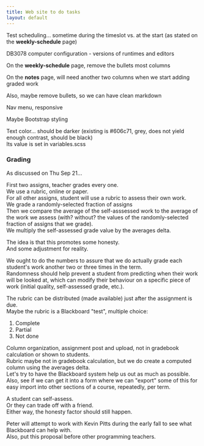 ```yaml
---
title: Web site to do tasks
layout: default
---
```


Test scheduling... sometime during the timeslot vs. at the start (as stated on the **weekly-schedule** page)  

DB3078 computer configuration - versions of runtimes and editors  

On the **weekly-schedule** page, remove the bullets most columns

On the **notes** page, will need another two columns when we start adding graded work

Also, maybe remove bullets, so we can have clean markdown

Nav menu, responsive

Maybe Bootstrap styling

Text color... should be darker (existing is #606c71, grey, does not yield enough contrast, should be black)  
Its value is set in variables.scss

### Grading

As discussed on Thu Sep 21... 

First two assigns, teacher grades every one.  
We use a rubric, online or paper.  
For all other assigns, student will use a rubric to assess their own work.  
We grade a randomly-selected fraction of assigns  
Then we compare the average of the self-asssessed work to the average of the work we assess (with? without? the values of the randomly-selected fraction of assigns that we grade).  
We multiply the self-assessed grade value by the averages delta.  

The idea is that this promotes some honesty.  
And some adjustment for reality.  

We ought to do the numbers to assure that we do actually grade each student's work another two or three times in the term.  
Randomness should help prevent a student from predicting when their work will be looked at, which can modify their behaviour on a specific piece of work (initial quality, self-assessed grade, etc.).  

The rubric can be distributed (made available) just after the assignment is due.  
Maybe the rubric is a Blackboard "test", multiple choice:  
1. Complete
2. Partial
3. Not done

Column organization, assignment post and upload, not in gradebook calculation or shown to students.  
Rubric maybe not in gradebook calculation, but we do create a computed column using the averages delta.  
Let's try to have the Blackboard system help us out as much as possible.  
Also, see if we can get it into a form where we can "export" some of this for easy import into other sections of a course, repeatedly, per term. 

A student can self-assess.  
Or they can trade off with a friend.  
Either way, the honesty factor should still happen.  

Peter will attempt to work with Kevin Pitts during the early fall to see what Blackboard can help with.  
Also, put this proposal before other programming teachers.  

<br>


